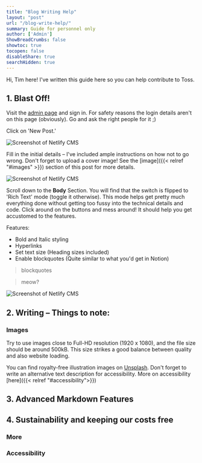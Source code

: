 ```yaml
---
title: "Blog Writing Help"
layout: "post"
url: "/blog-write-help/"
summary: Guide for personnel only
author: ['Admin']
ShowBreadCrumbs: false
showtoc: true
tocopen: false
disableShare: true
searchHidden: true
---
```


Hi, Tim here!
I've written this guide here so you can help contribute to Toss.

## 1. Blast Off!
Visit the [admin page](toss-my.netlify.app/admin/) and sign in. For safety reasons the login details aren't on this page (obviously). Go and ask the right people for it ;)

Click on 'New Post.'

![Screenshot of Netlify CMS](../img/ins-1.png)

Fill in the initial details – I've included ample instructions on how not to go wrong.
Don't forget to upload a cover image! See the [image]({{< relref "#images" >}}) section of this post for more details.

![Screenshot of Netlify CMS](../img/ins-2.png)

Scroll down to the **Body** Section. You will find that the switch is flipped to 'Rich Text' mode (toggle it otherwise). This mode helps get pretty much everything done without getting too fussy into the technical details and code. Click around on the buttons and mess around! It should help you get accustomed to the features.

Features:
- Bold and Italic styling
- Hyperlinks
- Set text size (Heading sizes included)
- Enable blockquotes (Quite similar to what you'd get in Notion)

> blockquotes

> meow?



 ![Screenshot of Netlify CMS](../img/ins-3.png)



## 2. Writing – Things to note:
### Images
Try to use images close to Full-HD resolution (1920 x 1080), and the file size should be around 500kB. This size strikes a good balance between quality and also website loading.

You can find royalty-free illustration images on [Unsplash](unsplash.com). Don't forget to write an alternative text description for accessibility. More on accessibility [here]({{< relref "#accessibility">}})

## 3. Advanced Markdown Features

## 4. Sustainability and keeping our costs free

### More
### Accessibility
